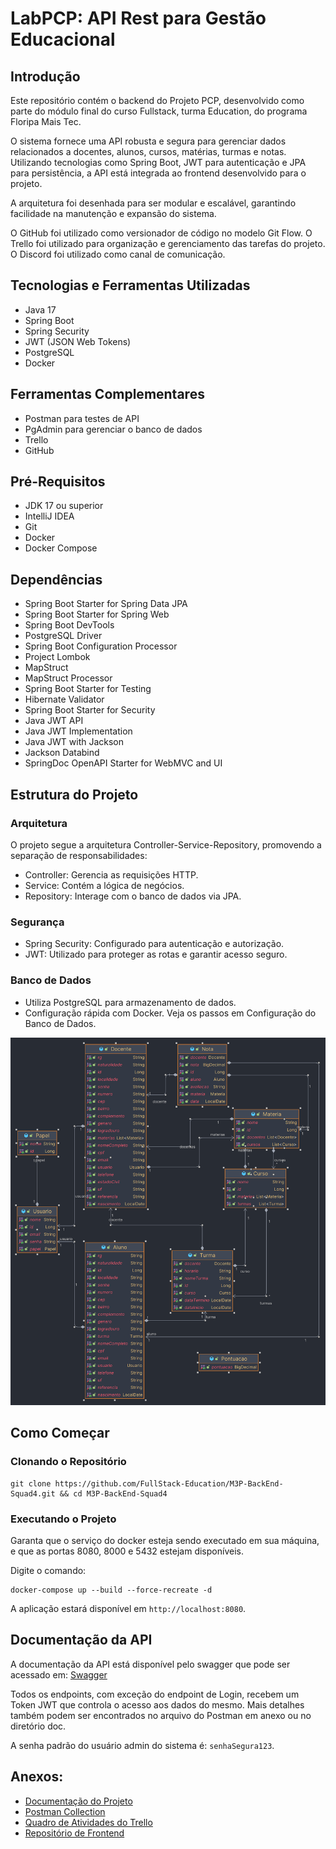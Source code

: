 # LabPCP: API Rest para Gestão Educacional

## Introdução

Este repositório contém o backend do Projeto PCP, desenvolvido como parte do módulo final do curso Fullstack, turma Education, do programa Floripa Mais Tec.

O sistema fornece uma API robusta e segura para gerenciar dados relacionados a docentes, alunos, cursos, matérias, turmas e notas.
Utilizando tecnologias como Spring Boot, JWT para autenticação e JPA para persistência, a API está integrada ao frontend desenvolvido para o projeto.

A arquitetura foi desenhada para ser modular e escalável, garantindo facilidade na manutenção e expansão do sistema.

O GitHub foi utilizado como versionador de código no modelo Git Flow.
O Trello foi utilizado para organização e gerenciamento das tarefas do projeto.
O Discord foi utilizado como canal de comunicação.

## Tecnologias e Ferramentas Utilizadas

- Java 17
- Spring Boot
- Spring Security
- JWT (JSON Web Tokens)
- PostgreSQL
- Docker

## Ferramentas Complementares
- Postman para testes de API
- PgAdmin para gerenciar o banco de dados
- Trello
- GitHub

## Pré-Requisitos
- JDK 17 ou superior 
- IntelliJ IDEA 
- Git 
- Docker 
- Docker Compose

## Dependências

- Spring Boot Starter for Spring Data JPA
- Spring Boot Starter for Spring Web
- Spring Boot DevTools
- PostgreSQL Driver
- Spring Boot Configuration Processor
- Project Lombok
- MapStruct
- MapStruct Processor
- Spring Boot Starter for Testing
- Hibernate Validator
- Spring Boot Starter for Security
- Java JWT API
- Java JWT Implementation
- Java JWT with Jackson
- Jackson Databind
- SpringDoc OpenAPI Starter for WebMVC and UI

## Estrutura do Projeto

### Arquitetura
O projeto segue a arquitetura Controller-Service-Repository, promovendo a separação de responsabilidades:
- Controller: Gerencia as requisições HTTP.
- Service: Contém a lógica de negócios.
- Repository: Interage com o banco de dados via JPA.

### Segurança
- Spring Security: Configurado para autenticação e autorização.
- JWT: Utilizado para proteger as rotas e garantir acesso seguro.

### Banco de Dados
- Utiliza PostgreSQL para armazenamento de dados.
- Configuração rápida com Docker. Veja os passos em Configuração do Banco de Dados.

![Modelo de Classes](/doc/modelo.png)

## Como Começar

### Clonando o Repositório
```
git clone https://github.com/FullStack-Education/M3P-BackEnd-Squad4.git && cd M3P-BackEnd-Squad4
```
### Executando o Projeto

Garanta que o serviço do docker esteja sendo executado em sua máquina, e que as portas 8080, 8000 e 5432 estejam disponíveis.

Digite o comando:
```
docker-compose up --build --force-recreate -d
```

A aplicação estará disponível em `http://localhost:8080`.

## Documentação da API
A documentação da API está disponível pelo swagger que pode ser acessado em:
[Swagger](http://localhost:8080/swagger-ui/index.html#/)

Todos os endpoints, com exceção do endpoint de Login, recebem um Token JWT que controla o acesso aos dados do mesmo.
Mais detalhes também podem ser encontrados no arquivo do Postman em anexo ou no diretório doc.

A senha padrão do usuário admin do sistema é: `senhaSegura123`.

## Anexos:
- [Documentação do Projeto](/doc/FullStack%20%5BEducation%5D%20-%20Módulo%203%20-%20Projeto%20Avaliativo.pdf)
- [Postman Collection](/doc/projeto-pcp.postman_collection.json)
- [Quadro de Atividades do Trello](https://trello.com/invite/b/67099647c7849f4b1cfa0b50/ATTIea929e55956831ad8f9777005e12c02f4019421E/m3p-backend-squad-4)
- [Repositório de Frontend](https://github.com/FullStack-Education/M3P-FrontEnd-Squad4.git)
